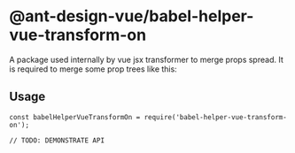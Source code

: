 # @ant-design-vue/babel-helper-vue-transform-on

A package used internally by vue jsx transformer to merge props spread. It is required to merge some prop trees like this:

## Usage

```
const babelHelperVueTransformOn = require('babel-helper-vue-transform-on');

// TODO: DEMONSTRATE API
```
